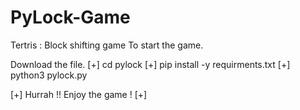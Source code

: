 # PyLock-Game
Tertris : Block shifting game
To start the game.

Download the file.
[+] cd pylock
[+] pip install -y requirments.txt
[+] python3 pylock.py

[+] Hurrah !! Enjoy the game ! [+]
